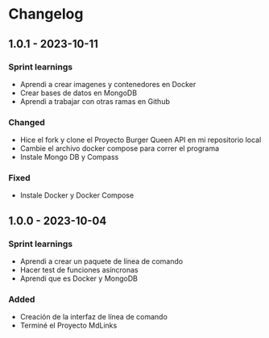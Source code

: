 # Changelog

## 1.0.1 - 2023-10-11

### Sprint learnings

- Aprendi a crear imagenes y contenedores en Docker
- Crear bases de datos en MongoDB
- Aprendi a trabajar con otras ramas en Github

### Changed

- Hice el fork y clone el Proyecto Burger Queen API en mi repositorio local
- Cambie el archivo docker compose para correr el programa
- Instale Mongo DB y Compass

### Fixed

- Instale Docker y Docker Compose

## 1.0.0 - 2023-10-04

### Sprint learnings

- Aprendi a crear un paquete de línea de comando
- Hacer test de funciones asíncronas
- Aprendi que es Docker y MongoDB

### Added

- Creación de la interfaz de línea de comando
- Terminé el Proyecto MdLinks